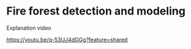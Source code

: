 # Fire forest detection and modeling
Explanation video

https://youtu.be/q-53UJ4dGGg?feature=shared
